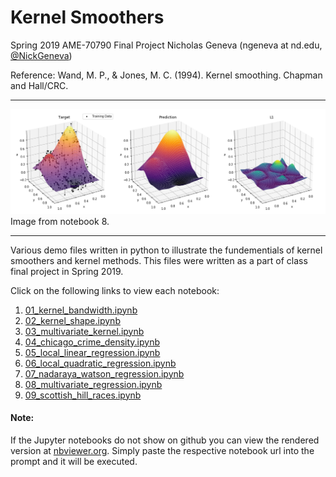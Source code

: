 # Kernel Smoothers
Spring 2019 AME-70790 Final Project
Nicholas Geneva (ngeneva at nd.edu, [@NickGeneva](https://twitter.com/NickGeneva))

Reference: Wand, M. P., & Jones, M. C. (1994). Kernel smoothing. Chapman and Hall/CRC.
___
![multivariate_regression](figs/08_multivariate_regression.png)
Image from notebook 8.
___
Various demo files written in python to illustrate the fundementials of kernel smoothers and kernel methods. This files were written as a part of class final project in Spring 2019.

Click on the following links to view each notebook:
1. [01_kernel_bandwidth.ipynb](https://nbviewer.jupyter.org/github/AbsoluteStratos/kernel_smoothers/blob/master/01_kernel_bandwidth.ipynb)
2. [02_kernel_shape.ipynb](https://nbviewer.jupyter.org/github/AbsoluteStratos/kernel_smoothers/blob/master/02_kernel_shape.ipynb)
3. [03_multivariate_kernel.ipynb](https://nbviewer.jupyter.org/github/AbsoluteStratos/kernel_smoothers/blob/master/03_multivariate_kernel.ipynb)
4. [04_chicago_crime_density.ipynb](https://nbviewer.jupyter.org/github/AbsoluteStratos/kernel_smoothers/blob/master/04_chicago_crime_density.ipynb)
5. [05_local_linear_regression.ipynb](https://nbviewer.jupyter.org/github/AbsoluteStratos/kernel_smoothers/blob/master/05_local_linear_regression.ipynb)
6. [06_local_quadratic_regression.ipynb](https://nbviewer.jupyter.org/github/AbsoluteStratos/kernel_smoothers/blob/master/06_local_quadratic_regression.ipynb)
7. [07_nadaraya_watson_regression.ipynb](https://nbviewer.jupyter.org/github/AbsoluteStratos/kernel_smoothers/blob/master/07_nadaraya_watson_regression.ipynb)
8. [08_multivariate_regression.ipynb](https://nbviewer.jupyter.org/github/AbsoluteStratos/kernel_smoothers/blob/master/08_multivariate_regression.ipynb)
8. [09_scottish_hill_races.ipynb](https://nbviewer.jupyter.org/github/AbsoluteStratos/kernel_smoothers/blob/master/09_scottish_hill_races.ipynb)



#### Note:
If the Jupyter notebooks do not show on github you can view the rendered version at [nbviewer.org](https://nbviewer.jupyter.org/). Simply paste the respective notebook url into the prompt and it will be executed.